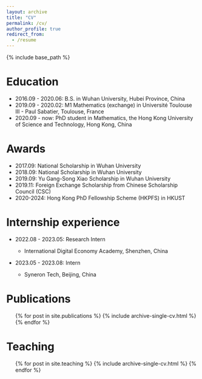```yaml
---
layout: archive
title: "CV"
permalink: /cv/
author_profile: true
redirect_from:
  - /resume
---
```


{% include base_path %}

Education
======
* 2016.09 - 2020.06: B.S. in Wuhan University, Hubei Province, China
* 2019.09 - 2020.02: M1 Mathematics (exchange) in Université Toulouse III - Paul Sabatier, Toulouse, France
* 2020.09 - now: PhD student in Mathematics, the Hong Kong University of Science and Technology, Hong Kong, China

Awards
======
* 2017.09: National Scholarship in Wuhan University
* 2018.09: National Scholarship in Wuhan University
* 2019.09: Yu Gang-Song Xiao Scholarship in Wuhan University
* 2019.11: Foreign Exchange Scholarship from Chinese Scholarship Council (CSC)
* 2020-2024: Hong Kong PhD Fellowship Scheme (HKPFS) in HKUST

Internship experience
======
* 2022.08 - 2023.05: Research Intern
  * International Digital Economy Academy, Shenzhen, China

* 2023.05 - 2023.08: Intern
  * Syneron Tech, Beijing, China

Publications
======
  <ul>{% for post in site.publications %}
    {% include archive-single-cv.html %}
  {% endfor %}</ul>

  
Teaching
======
  <ul>{% for post in site.teaching %}
    {% include archive-single-cv.html %}
  {% endfor %}</ul>
  

